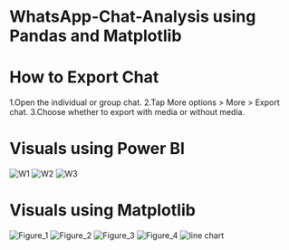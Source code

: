 # WhatsApp-Chat-Analysis using Pandas and Matplotlib

# How to Export Chat
1.Open the individual or group chat.
2.Tap More options > More > Export chat.
3.Choose whether to export with media or without media.


# Visuals using Power BI

![W1](https://user-images.githubusercontent.com/43938345/84259248-1ba75900-ab10-11ea-8bd9-f1e239969f84.jpg)
![W2](https://user-images.githubusercontent.com/43938345/84259251-1c3fef80-ab10-11ea-9190-da99fac74522.jpg)
![W3](https://user-images.githubusercontent.com/43938345/84259252-1c3fef80-ab10-11ea-81c3-1d28f404994a.jpg)

# Visuals using Matplotlib
![Figure_1](https://user-images.githubusercontent.com/43938345/84259317-3679cd80-ab10-11ea-81b7-32ee09685d74.png)
![Figure_2](https://user-images.githubusercontent.com/43938345/84259319-3679cd80-ab10-11ea-83ee-ca76dffdfc7f.png)
![Figure_3](https://user-images.githubusercontent.com/43938345/84259322-37126400-ab10-11ea-9f73-c85fb0aed695.png)
![Figure_4](https://user-images.githubusercontent.com/43938345/84259323-37126400-ab10-11ea-802c-00c2a5a8ad73.png)
![line chart](https://user-images.githubusercontent.com/43938345/84259324-37aafa80-ab10-11ea-84bd-934445c43c5c.png)

